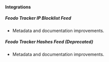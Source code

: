 
#### Integrations

##### Feodo Tracker IP Blocklist Feed

- Metadata and documentation improvements.

##### Feodo Tracker Hashes Feed (Deprecated)

- Metadata and documentation improvements.
